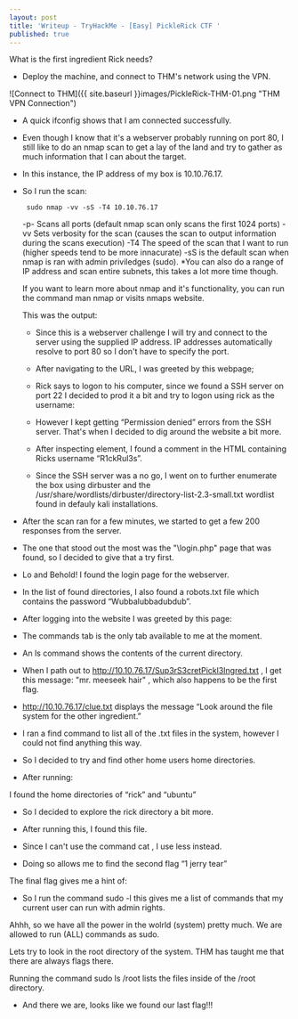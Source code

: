 ```yaml
---
layout: post
title: 'Writeup - TryHackMe - [Easy] PickleRick CTF '
published: true
---
```

What is the first ingredient Rick needs?

 - Deploy the machine, and connect to THM's network using the VPN.

![Connect to THM]({{ site.baseurl }}images/PickleRick-THM-01.png "THM VPN Connection")

 - A quick ifconfig shows that I am connected successfully.
 
 

 - Even though I know that it's a webserver probably running on port 80, I still like to do an nmap scan to get a lay of the land and try to gather as much information that I can about the target.
 
 - In this instance, the IP address of my box is 10.10.76.17.
 
 - So I run the scan:
        
        sudo nmap -vv -sS -T4 10.10.76.17
 
    -p-     Scans all ports (default nmap scan only scans the first 1024 ports)
    -vv     Sets verbosity for the scan (causes the scan to output information during the scans execution)
    -T4     The speed of the scan that I want to run (higher speeds tend to be more innacurate)
    -sS     is the default scan when nmap is ran with admin priviledges (sudo).
             *You can also do a range of IP address and scan entire subnets, this takes a lot more time though.     
    
    If you want to learn more about nmap and it's functionality, you can run the command man nmap or visits nmaps website.
    
    This was the output:
    
    
        
    - Since this is a webserver challenge I will try and connect to the server using the supplied IP address. IP addresses automatically resolve to port 80 so I don't have to specify the port.
    
    - After navigating to the URL, I was greeted by this webpage;
    
    
    
    - Rick says to logon to his computer, since we found a SSH server on port 22 I decided to prod it a bit and try to logon using rick as the username:
    
    
    
    - However I kept getting “Permission denied” errors from the SSH server. That's when I decided to dig around the website a bit more.
    
    - After inspecting element, I found a comment in the HTML containing Ricks username “R1ckRul3s”.
    
    - Since the SSH server was a no go, I went on to further enumerate the box using dirbuster and the /usr/share/wordlists/dirbuster/directory-list-2.3-small.txt wordlist found in defauly kali installations.
    



- After the scan ran for a few minutes, we started to get a few 200 responses from the server.



- The one that stood out the most was the "\login.php" page that was found, so I decided to give that a try first.

- Lo and Behold! I found the login page for the webserver.



- In the list of found directories, I also found a robots.txt file which contains the password “Wubbalubbadubdub”.

- After logging into the website I was greeted by this page:



- The commands tab is the only tab available to me at the moment.

- An ls command shows the contents of the current directory.


    
    
- When I path out to http://10.10.76.17/Sup3rS3cretPickl3Ingred.txt , I get this message: "mr. meeseek hair" , which also happens to be the first flag.

- http://10.10.76.17/clue.txt displays the message “Look around the file system for the other ingredient.”

- I ran a find command to list all of the .txt files in the system, however I could not find anything this way.

- So I decided to try and find other home users home directories. 

- After running:



I found the home directories of “rick” and “ubuntu”



- So I decided to explore the rick directory a bit more.



- After running this, I found this file.



- Since I can't use the command cat , I use less instead.



- Doing so allows me to find the second flag “1 jerry tear”

The final flag gives me a hint of:



- So I run the command sudo -l this gives me a list of commands that my current user can run with admin rights.



Ahhh, so we have all the power in the wolrld (system) pretty much. We are allowed to run (ALL) commands as sudo.

Lets try to look in the root directory of the system. THM has taught me that there are always flags there.

Running the command sudo ls /root lists the files inside of the /root directory.



- And there we are, looks like we found our last flag!!!
